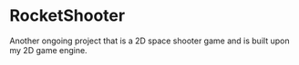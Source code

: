 # RocketShooter

Another ongoing project that is a 2D space shooter game and is built upon my 2D game engine.
